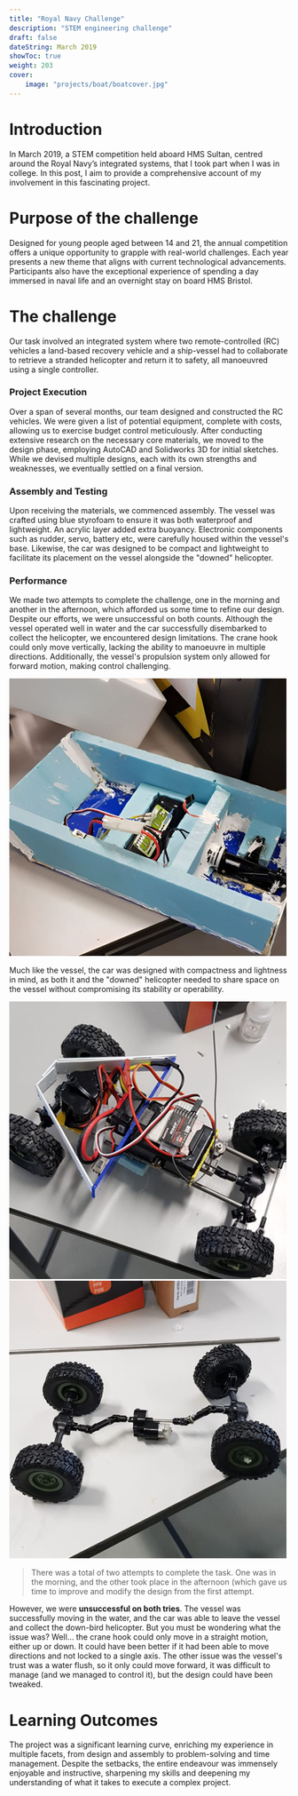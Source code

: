 ```yaml
---
title: "Royal Navy Challenge"
description: "STEM engineering challenge"
draft: false
dateString: March 2019
showToc: true
weight: 203
cover:
    image: "projects/boat/boatcover.jpg"
--- 
```


# Introduction
In March 2019, a STEM competition held aboard HMS Sultan, centred around the Royal Navy’s integrated systems, that I took part when I was in college. In this post, I aim to provide a comprehensive account of my involvement in this fascinating project.

# Purpose of the challenge
Designed for young people aged between 14 and 21, the annual competition offers a unique opportunity to grapple with real-world challenges. Each year presents a new theme that aligns with current technological advancements. Participants also have the exceptional experience of spending a day immersed in naval life and an overnight stay on board HMS Bristol.

# The challenge
Our task involved an integrated system where two remote-controlled (RC) vehicles a land-based recovery vehicle and a ship-vessel had to collaborate to retrieve a stranded helicopter and return it to safety, all manoeuvred using a single controller.

### Project Execution
Over a span of several months, our team designed and constructed the RC vehicles. We were given a list of potential equipment, complete with costs, allowing us to exercise budget control meticulously. After conducting extensive research on the necessary core materials, we moved to the design phase, employing AutoCAD and Solidworks 3D for initial sketches. While we devised multiple designs, each with its own strengths and weaknesses, we eventually settled on a final version.

### Assembly and Testing
Upon receiving the materials, we commenced assembly. The vessel was crafted using blue styrofoam to ensure it was both waterproof and lightweight. An acrylic layer added extra buoyancy. Electronic components such as rudder, servo, battery etc, were carefully housed within the vessel's base. Likewise, the car was designed to be compact and lightweight to facilitate its placement on the vessel alongside the "downed" helicopter.

### Performance
We made two attempts to complete the challenge, one in the morning and another in the afternoon, which afforded us some time to refine our design. Despite our efforts, we were unsuccessful on both counts. Although the vessel operated well in water and the car successfully disembarked to collect the helicopter, we encountered design limitations. The crane hook could only move vertically, lacking the ability to manoeuvre in multiple directions. Additionally, the vessel's propulsion system only allowed for forward motion, making control challenging.

![](/projects/boat/vessel.jpg)

Much like the vessel, the car was designed with compactness and lightness in mind, as both it and the "downed" helicopter needed to share space on the vessel without compromising its stability or operability.

![](/projects/boat/rc1.jpg)
![](/projects/boat/rc2.jpg)

>There was a total of two attempts to complete the task. One was in the morning, and the other took place in the afternoon (which gave us time to improve and modify the design from the first attempt. 

However, we were **unsuccessful on both tries**. The vessel was successfully moving in the water, and the car was able to leave the vessel and collect the down-bird helicopter. But you must be wondering what the issue was? Well... the crane hook could only move in a straight motion, either up or down. It could have been better if it had been able to move directions and not locked to a single axis. The other issue was the vessel's trust was a water flush, so it only could move forward, it was difficult to manage (and we managed to control it), but the design could have been tweaked.

# Learning Outcomes
The project was a significant learning curve, enriching my experience in multiple facets, from design and assembly to problem-solving and time management. Despite the setbacks, the entire endeavour was immensely enjoyable and instructive, sharpening my skills and deepening my understanding of what it takes to execute a complex project.
